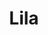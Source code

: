 ---
title: Lila
date: 
draft: false

# descripcion
description : Conjunto de aros y dije de plata con cristal

materials: Plata 925

color: Plateado y cristal

dimensions: 0,8cm x 1,5cm (dije) - 0,8cm x 1,5cm (aros)

code: 06-18-0392

type: "Conjuntos"

categories: []

price: $10.650,00

price_eftvo: $9.050,00

# Images
# first image will be shown in the product page
images:
  # - image: "images/path_to_image"
  # La ubicacion de las imagenes es imagenes/Conjuntos/Conjuntos.Aros y Dije/06-18-0392-lila
  - image: "./images/conjuntos/aros_y_dije/06-18-0392-redondo-cristal-lila_a.JPG"
  - image: "./images/conjuntos/aros_y_dije/06-18-0392-redondo-cristal-lila_b.JPG"
---